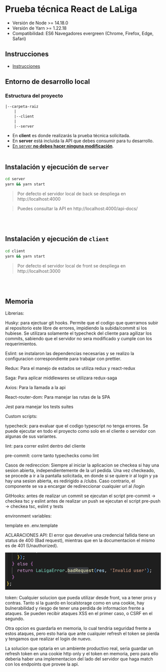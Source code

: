 # Prueba técnica React de LaLiga

- Versión de Node >= 14.18.0
- Versión de Yarn >= 1.22.18
- Compatibilidad: ES6 Navegadores evergreen (Chrome, Firefox, Edge, Safari)

## Instrucciones

- [Instrucciones](client/src/docs/laliga-prueba-tecnica-instrucciones.md)

## Entorno de desarrollo local

### Estructura del proyecto

```text
|--carpeta-raiz
    |
    |--client
    |
    |--server
```

- En **client** es donde realizarás la prueba técnica solicitada.
- En **server** está incluida la API que debes consumir para tu desarrollo.
- <u>En server **no debes hacer ninguna modificación**</u>.
  <br />
  <br />

## Instalación y ejecución de `server`

```bash
cd server
yarn && yarn start

```

> Por defecto el servidor local de back se despliega en http://localhost:4000

> Puedes consultar la API en http://localhost:4000/api-docs/

<br />
<br />

## Instalación y ejecución de `client`

```bash
cd client
yarn && yarn start
```

> Por defecto el servidor local de front se despliega en http://localhost:3000

  <br />
  <br />

## Memoria

Librerias:

Husky: para ejectuar git hooks. Permite que el codigo que querramos subir al repositorio este libre de errores, impidiendo la subida/commit si los hubiese.
Se utilizara solamente el typecheck del cliente para agilizar los commits, sabiendo que el servidor no sera modificado y cumple con los requerimientos.

Eslint: se instalaron las dependencias necesarias y se realizo la configuracion correspondiente para trabajar con prettier.

Redux: Para el manejo de estados se utiliza redux y react-redux

Saga: Para aplicar middlewares se utilizara redux-saga

Axios: Para la llamada a la api

React-router-dom: Para manejar las rutas de la SPA

Jest para manejar los tests suites


Custom scripts:

typecheck: para evaluar que el codigo typescript no tenga errores. Se puede ejecutar en todo el proyecto como solo en el cliente o servidor con algunas de sus variantes.

lint: para correr eslint dentro del cliente

pre-commit: corre tanto typechecks como lint


Casos de redireccion:
  Siempre al iniciar la aplicacion se checkea si hay una sesion abierta, independientemente de la url pedida.
  Una vez checkeado, se procede a ir a la pantalla solicitada, en donde si se quiere ir al login y ya hay una sesion abierta, es redirigido a /clubs. Caso contrario, el componente <RequireAuth> se va a encargar de redireccionar cualquier url al /login

GitHooks:
  antes de realizar un commit se ejecutan el script pre-commit -> checkea tsc y eslint
  antes de realizar un push se ejecutan el script pre-push -> checkea tsc, eslint y tests


environment variables:

template en .env.template


ACLARACIONES API:
  El error que devuelve una credencial fallida tiene un status de 400 (Bad request), mientras que en la documentacion el mismo es de 401 (Unauthorized).

![Alt text](assets/README_login_error.png "Server login error")


token:
  Cualquier solucion que pueda utilizar desde front, va a tener pros y contras.
  Tanto si la guardo en localstorage como en una cookie, hay bulnerabilidad y riesgo de tener una perdida de informacion frente a ataques. Se pueden recibir ataques XSS en el primer caso, o CSRF en el segundo.

  Otra opcion es guardarla en memoria, lo cual tendria seguridad frente a estos ataques, pero esto haria que ante cualquier refresh el token se pierda y tengamos que realizar el login de nuevo.

  La solucion que optaria en un ambiente productivo real, seria guardar un refresh token en una cookie http only y el token en memoria, pero para ello deberia haber una implementacion del lado del servidor que haga match con los endpoints que provee la api.

